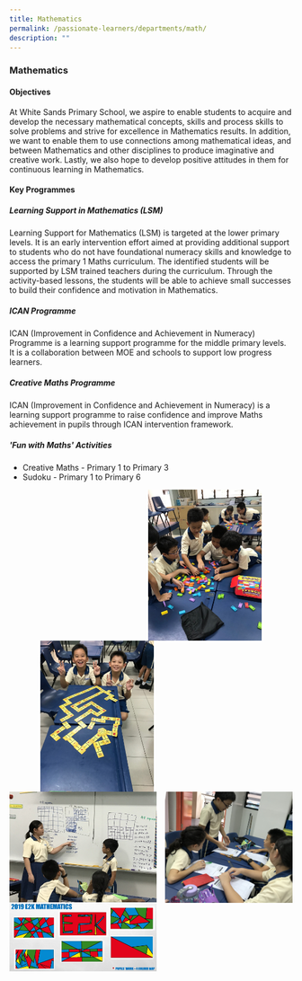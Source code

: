 ```yaml
---
title: Mathematics
permalink: /passionate-learners/departments/math/
description: ""
---
```

### **Mathematics**
#### **Objectives**
At White Sands Primary School, we aspire to enable students to acquire and develop the necessary mathematical concepts, skills and process skills to solve problems and strive for excellence in Mathematics results. In addition, we want to enable them to use connections among mathematical ideas, and between Mathematics and other disciplines to produce imaginative and creative work. Lastly, we also hope to develop positive attitudes in them for continuous learning in Mathematics.

#### **Key Programmes**
##### **Learning Support in Mathematics (LSM)**
Learning Support for Mathematics (LSM) is targeted at the lower primary levels. It is an early intervention effort aimed at providing additional support to students who do not have foundational numeracy skills and knowledge to access the primary 1 Maths curriculum. The identified students will be supported by LSM trained teachers during the curriculum. Through the activity-based lessons, the students will be able to achieve small successes to build their confidence and motivation in Mathematics.

##### **ICAN Programme**
ICAN (Improvement in Confidence and Achievement in Numeracy) Programme is a learning support programme for the middle primary levels. It is a collaboration between MOE and schools to support low progress learners.

##### **Creative Maths Programme**
ICAN (Improvement in Confidence and Achievement in Numeracy) is a learning support programme to raise confidence and improve Maths achievement in pupils through ICAN intervention framework.

##### **'Fun with Maths' Activities**
*   Creative Maths - Primary 1 to Primary 3
*   Sudoku - Primary 1 to Primary 6

<img src="/images/math2.jpg" style="width:40%;margin-right:55px;" align = "right">
<img src="/images/math1.jpeg" style="width:40%;margin-left:55px;" align = "left">

<br clear="left">

<img src="/images/math3.jpg" style="width:52%" align=left>
<img src="/images/math4.jpg" style="width:45%" align=right>

<br clear="left">

<img src="/images/math5.jpg" style="width:52%" align=left>